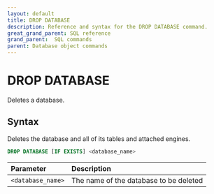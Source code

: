 ```yaml
---
layout: default
title: DROP DATABASE
description: Reference and syntax for the DROP DATABASE command.
great_grand_parent: SQL reference
grand_parent:  SQL commands
parent: Database object commands
---
```


# DROP DATABASE
Deletes a database.

## Syntax

Deletes the database and all of its tables and attached engines.

```sql
DROP DATABASE [IF EXISTS] <database_name>
```

| Parameter         | Description                            |
| :----------------- | :-------------------------------------- |
| `<database_name>` | The name of the database to be deleted |
